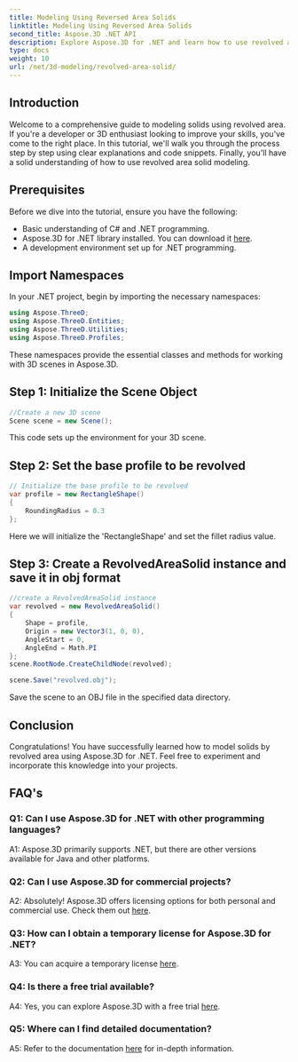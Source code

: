 ```yaml
---
title: Modeling Using Reversed Area Solids
linktitle: Modeling Using Reversed Area Solids
second_title: Aspose.3D .NET API
description: Explore Aspose.3D for .NET and learn how to use revolved area solid modeling. Follow our step-by-step guide for seamless integration.
type: docs
weight: 10
url: /net/3d-modeling/revolved-area-solid/
---
```

## Introduction

Welcome to a comprehensive guide to modeling solids using revolved area. If you're a developer or 3D enthusiast looking to improve your skills, you've come to the right place. In this tutorial, we'll walk you through the process step by step using clear explanations and code snippets. Finally, you'll have a solid understanding of how to use revolved area solid modeling.

## Prerequisites

Before we dive into the tutorial, ensure you have the following:
- Basic understanding of C# and .NET programming.
- Aspose.3D for .NET library installed. You can download it [here](https://releases.aspose.com/3d/net/).
- A development environment set up for .NET programming.

## Import Namespaces

In your .NET project, begin by importing the necessary namespaces:

```csharp
using Aspose.ThreeD;
using Aspose.ThreeD.Entities;
using Aspose.ThreeD.Utilities;
using Aspose.ThreeD.Profiles;
```

These namespaces provide the essential classes and methods for working with 3D scenes in Aspose.3D.

## Step 1: Initialize the Scene Object

```csharp
//Create a new 3D scene
Scene scene = new Scene();
```

This code sets up the environment for your 3D scene.

## Step 2: Set the base profile to be revolved

```csharp
// Initialize the base profile to be revolved
var profile = new RectangleShape()
{
    RoundingRadius = 0.3
};
```

Here we will initialize the 'RectangleShape' and set the fillet radius value.

## Step 3: Create a RevolvedAreaSolid instance and save it in obj format

```csharp
//create a RevolvedAreaSolid instance 
var revolved = new RevolvedAreaSolid()
{
    Shape = profile,
    Origin = new Vector3(1, 0, 0),
    AngleStart = 0,
    AngleEnd = Math.PI
};
scene.RootNode.CreateChildNode(revolved);

scene.Save("revolved.obj");
```

Save the scene to an OBJ file in the specified data directory.

## Conclusion

Congratulations! You have successfully learned how to model solids by revolved area using Aspose.3D for .NET. Feel free to experiment and incorporate this knowledge into your projects.

## FAQ's

### Q1: Can I use Aspose.3D for .NET with other programming languages?

A1: Aspose.3D primarily supports .NET, but there are other versions available for Java and other platforms.

### Q2: Can I use Aspose.3D for commercial projects?

A2: Absolutely! Aspose.3D offers licensing options for both personal and commercial use. Check them out [here](https://purchase.aspose.com/buy).

### Q3: How can I obtain a temporary license for Aspose.3D for .NET?

A3: You can acquire a temporary license [here](https://purchase.aspose.com/temporary-license/).

### Q4: Is there a free trial available?

A4: Yes, you can explore Aspose.3D with a free trial [here](https://releases.aspose.com/).

### Q5: Where can I find detailed documentation?

A5: Refer to the documentation [here](https://reference.aspose.com/3d/net/) for in-depth information.
